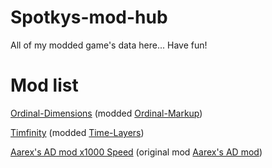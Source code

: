 # Spotkys-mod-hub
All of my modded game's data here... Have fun!

# Mod list
[Ordinal-Dimensions](https://spotmod.netlify.app/Ordinal-Markup/Ordinal-Dimensions/, "Ordinal-Dimensions") (modded [Ordinal-Markup](https://patcailmemer.github.io/Time-Layers/, "Ordinal-Markup"))

[Timfinity](https://spotmod.netlify.app/Ordinal-Markup/Ordinal-Dimensions/, "Timfinity") (modded [Time-Layers](https://patcailmemer.github.io/Time-Layers/, "Time-Layers"))

[Aarex's AD mod x1000 Speed](https://spotmod.netlify.app/Antimatter-Dimensions/aarex-mod-x1000/, "Aarex's AD mod x1000") (original mod [Aarex's AD mod](https://aarextiaokhiao.github.io/IvarK.github.io/, "Aarex's AD mod"))
